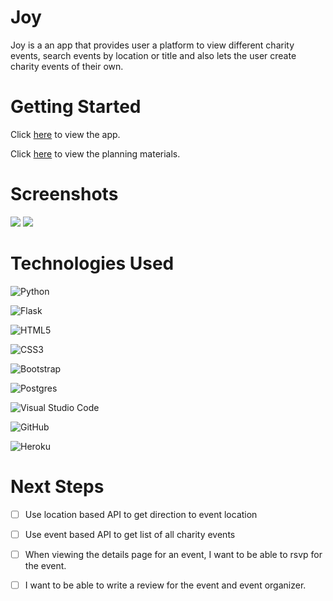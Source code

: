 # Joy

Joy is a an app that provides user a platform to view different charity events, search events by location or title and also lets the user create charity events of their own.

# Getting Started

Click [here](https://joy-anartofgiving.herokuapp.com/) to view the app. 

Click [here](https://trello.com/b/UN8odcue/unit-4-project) to view the planning materials.

# Screenshots

<img src = "https://i.imgur.com/FaWspod.png">
<img src = "https://i.imgur.com/fXHonlK.png">


# Technologies Used

  ![Python](https://img.shields.io/badge/python-3670A0?style=for-the-badge&logo=python&logoColor=ffdd54)
  
  ![Flask](https://img.shields.io/badge/flask-%23000.svg?style=for-the-badge&logo=flask&logoColor=white)

  ![HTML5](https://img.shields.io/badge/html5-%23E34F26.svg?style=for-the-badge&logo=html5&logoColor=white)

  ![CSS3](https://img.shields.io/badge/css3-%231572B6.svg?style=for-the-badge&logo=css3&logoColor=white)

  ![Bootstrap](https://img.shields.io/badge/bootstrap-%23563D7C.svg?style=for-the-badge&logo=bootstrap&logoColor=white)

  ![Postgres](https://img.shields.io/badge/postgres-%23316192.svg?style=for-the-badge&logo=postgresql&logoColor=white)

  ![Visual Studio Code](https://img.shields.io/badge/Visual%20Studio%20Code-0078d7.svg?style=for-the-badge&logo=visual-studio-code&logoColor=white)

  ![GitHub](https://img.shields.io/badge/github-%23121011.svg?style=for-the-badge&logo=github&logoColor=white)
  
  ![Heroku](https://img.shields.io/badge/Heroku-430098?style=for-the-badge&logo=heroku&logoColor=white)

# Next Steps

- [ ] Use location based API to get direction to event location
- [ ] Use event based API to get list of all charity events 
- [ ] When viewing the details page for an event, I want to be able to rsvp for the event.
- [ ] I want to be able to write a review for the event and event organizer.


